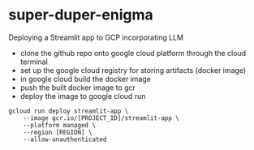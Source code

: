 # super-duper-enigma
Deploying a Streamlit app to GCP incorporating LLM

* clone the github repo onto google cloud platform through the cloud terminal
* set up the google cloud registry for storing artifacts (docker image)
* in google cloud build the docker image
* push the built docker image to gcr
* deploy the image to google cloud run

```{bash}
gcloud run deploy streamlit-app \
    --image gcr.io/[PROJECT_ID]/streamlit-app \
    --platform managed \
    --region [REGION] \
    --allow-unauthenticated

```

